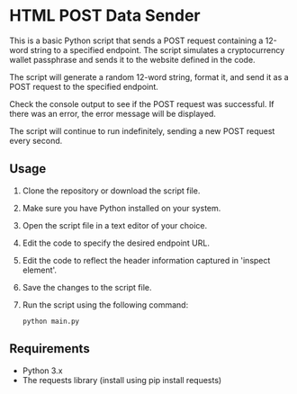 # HTML POST Data Sender

This is a basic Python script that sends a POST request containing a 12-word string to a specified endpoint. The script simulates a cryptocurrency wallet passphrase and sends it to the website defined in the code.

The script will generate a random 12-word string, format it, and send it as a POST request to the specified endpoint.

Check the console output to see if the POST request was successful. If there was an error, the error message will be displayed.

The script will continue to run indefinitely, sending a new POST request every second.

## Usage

1. Clone the repository or download the script file.

2. Make sure you have Python installed on your system.

3. Open the script file in a text editor of your choice.

4. Edit the code to specify the desired endpoint URL.

5. Edit the code to reflect the header information captured in 'inspect element'.

6. Save the changes to the script file.

7. Run the script using the following command:

   ```shell
   python main.py

## Requirements
- Python 3.x
- The requests library (install using pip install requests)
